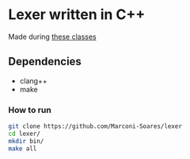 # Lexer written in C++
Made during <a href="https://www.youtube.com/playlist?list=PLX6Nyaq0ebfhI396WlWN6WlBm-tp7vDtV" target="_blank">these classes</a>
## Dependencies
* clang++
* make
### How to run
```bash
git clone https://github.com/Marconi-Soares/lexer
cd lexer/
mkdir bin/
make all
```
